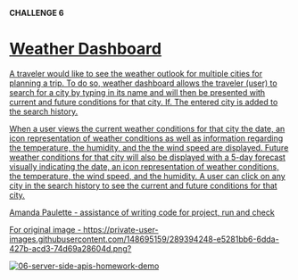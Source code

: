 **CHALLENGE 6**


<u>**Weather Dashboard**<u>
================================================

A traveler would like to see the weather outlook for multiple cities for planning a trip. To do so, weather dashboard allows the traveler (user) to search for a city by typing in its name and will then be presented with current and future conditions for that city.  If.  The entered city is added to the search history.

When a user views the current weather conditions for that city the date, an icon representation of weather conditions as well as information regarding the temperature, the humidity, and the the wind speed are displayed.  Future weather conditions for that city will also be displayed with a 5-day forecast visually indicating the date, an icon representation of weather conditions, the temperature, the wind speed, and the humidity.  A user can click on any city in the search history to see the current and future conditions for that city.

Amanda Paulette - assistance of writing code for project, run and check

For original image - https://private-user-images.githubusercontent.com/148695159/289394248-e5281bb6-6dda-427b-acd3-74d69a28604d.png?

![06-server-side-apis-homework-demo](https://github.com/Hibble32985/Peebster_SNL/assets/148695159/e5281bb6-6dda-427b-acd3-74d69a28604d)
